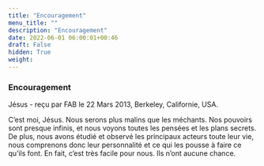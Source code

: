 ```yaml
---
title: "Encouragement"
menu_title: ""
description: "Encouragement"
date: 2022-06-01 06:00:01+00:46
draft: False
hidden: True
weight:
---
```

### Encouragement

Jésus - reçu par FAB le 22 Mars 2013, Berkeley, Californie, USA.

C’est moi, Jésus. Nous serons plus malins que les méchants. Nos pouvoirs sont presque infinis, et nous voyons toutes les pensées et les plans secrets. De plus, nous avons étudié et observé les principaux acteurs toute leur vie, nous comprenons donc leur personnalité et ce qui les pousse à faire ce qu’ils font. En fait, c’est très facile pour nous. Ils n’ont aucune chance.
